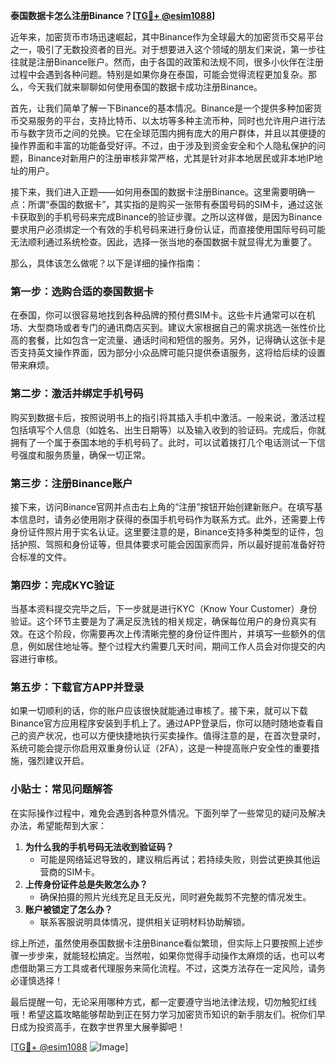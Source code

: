 **泰国数据卡怎么注册Binance？[[TG💪+ @esim1088](https://t.me/s/esim1088)]**

近年来，加密货币市场迅速崛起，其中Binance作为全球最大的加密货币交易平台之一，吸引了无数投资者的目光。对于想要进入这个领域的朋友们来说，第一步往往就是注册Binance账户。然而，由于各国的政策和法规不同，很多小伙伴在注册过程中会遇到各种问题。特别是如果你身在泰国，可能会觉得流程更加复杂。那么，今天我们就来聊聊如何使用泰国的数据卡成功注册Binance。

首先，让我们简单了解一下Binance的基本情况。Binance是一个提供多种加密货币交易服务的平台，支持比特币、以太坊等多种主流币种，同时也允许用户进行法币与数字货币之间的兑换。它在全球范围内拥有庞大的用户群体，并且以其便捷的操作界面和丰富的功能备受好评。不过，由于涉及到资金安全和个人隐私保护的问题，Binance对新用户的注册审核非常严格，尤其是针对非本地居民或非本地IP地址的用户。

接下来，我们进入正题——如何用泰国的数据卡注册Binance。这里需要明确一点：所谓“泰国的数据卡”，其实指的是购买一张带有泰国号码的SIM卡，通过这张卡获取到的手机号码来完成Binance的验证步骤。之所以这样做，是因为Binance要求用户必须绑定一个有效的手机号码来进行身份认证，而直接使用国际号码可能无法顺利通过系统检查。因此，选择一张当地的泰国数据卡就显得尤为重要了。

那么，具体该怎么做呢？以下是详细的操作指南：

### 第一步：选购合适的泰国数据卡
在泰国，你可以很容易地找到各种品牌的预付费SIM卡。这些卡片通常可以在机场、大型商场或者专门的通讯商店买到。建议大家根据自己的需求挑选一张性价比高的套餐，比如包含一定流量、通话时间和短信的服务。另外，记得确认这张卡是否支持英文操作界面，因为部分小众品牌可能只提供泰语服务，这将给后续的设置带来麻烦。

### 第二步：激活并绑定手机号码
购买到数据卡后，按照说明书上的指引将其插入手机中激活。一般来说，激活过程包括填写个人信息（如姓名、出生日期等）以及输入收到的验证码。完成后，你就拥有了一个属于泰国本地的手机号码了。此时，可以试着拨打几个电话测试一下信号强度和服务质量，确保一切正常。

### 第三步：注册Binance账户
接下来，访问Binance官网并点击右上角的“注册”按钮开始创建新账户。在填写基本信息时，请务必使用刚才获得的泰国手机号码作为联系方式。此外，还需要上传身份证件照片用于实名认证。这里要注意的是，Binance支持多种类型的证件，包括护照、驾照和身份证等，但具体要求可能会因国家而异，所以最好提前准备好符合标准的文件。

### 第四步：完成KYC验证
当基本资料提交完毕之后，下一步就是进行KYC（Know Your Customer）身份验证。这个环节主要是为了满足反洗钱的相关规定，确保每位用户的身份真实有效。在这个阶段，你需要再次上传清晰完整的身份证件图片，并填写一些额外的信息，例如居住地址等。整个过程大约需要几天时间，期间工作人员会对你提交的内容进行审核。

### 第五步：下载官方APP并登录
如果一切顺利的话，你的账户应该很快就能通过审核了。接下来，就可以下载Binance官方应用程序安装到手机上了。通过APP登录后，你可以随时随地查看自己的资产状况，也可以方便快捷地执行买卖操作。值得注意的是，在首次登录时，系统可能会提示你启用双重身份认证（2FA），这是一种提高账户安全性的重要措施，强烈建议开启。

### 小贴士：常见问题解答
在实际操作过程中，难免会遇到各种意外情况。下面列举了一些常见的疑问及解决办法，希望能帮到大家：
1. **为什么我的手机号码无法收到验证码？**
   - 可能是网络延迟导致的，建议稍后再试；若持续失败，则尝试更换其他运营商的SIM卡。
2. **上传身份证件总是失败怎么办？**
   - 确保拍摄的照片光线充足且无反光，同时避免裁剪不完整的情况发生。
3. **账户被锁定了怎么办？**
   - 联系客服说明具体情况，提供相关证明材料协助解锁。

综上所述，虽然使用泰国数据卡注册Binance看似繁琐，但实际上只要按照上述步骤一步步来，就能轻松搞定。当然啦，如果你觉得手动操作太麻烦的话，也可以考虑借助第三方工具或者代理服务来简化流程。不过，这类方法存在一定风险，请务必谨慎选择！

最后提醒一句，无论采用哪种方式，都一定要遵守当地法律法规，切勿触犯红线哦！希望这篇攻略能够帮助到正在努力学习加密货币知识的新手朋友们。祝你们早日成为投资高手，在数字世界里大展拳脚吧！

[[TG💪+ @esim1088](https://t.me/s/esim1088) ![Image](https://i.postimg.cc/4NQfJmqS/Snipaste-2025-05-13-00-14-12.png)]